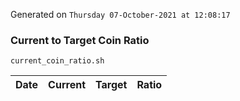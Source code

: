Generated on `Thursday 07-October-2021 at 12:08:17`

### Current to Target Coin Ratio
`current_coin_ratio.sh`

Date|Current|Target|Ratio
---|---|---|---

